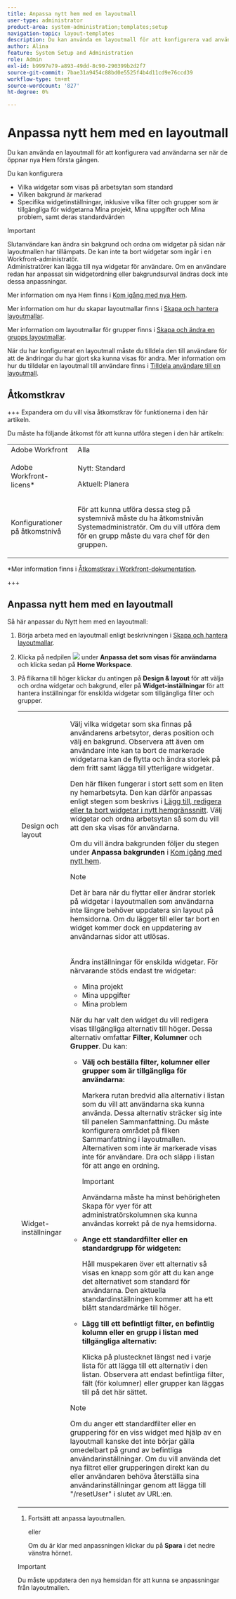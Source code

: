 ```yaml
---
title: Anpassa nytt hem med en layoutmall
user-type: administrator
product-area: system-administration;templates;setup
navigation-topic: layout-templates
description: Du kan använda en layoutmall för att konfigurera vad användarna ser när de öppnar nya Hem.
author: Alina
feature: System Setup and Administration
role: Admin
exl-id: b9997e79-a893-49dd-8c90-290399b2d2f7
source-git-commit: 7bae31a9454c88bd0e5525f4b4d11cd9e76ccd39
workflow-type: tm+mt
source-wordcount: '827'
ht-degree: 0%

---
```


# Anpassa nytt hem med en layoutmall

Du kan använda en layoutmall för att konfigurera vad användarna ser när de öppnar nya Hem första gången.

Du kan konfigurera

* Vilka widgetar som visas på arbetsytan som standard
* Vilken bakgrund är markerad
* Specifika widgetinställningar, inklusive vilka filter och grupper som är tillgängliga för widgetarna Mina projekt, Mina uppgifter och Mina problem, samt deras standardvärden

>[!IMPORTANT]
>
>Slutanvändare kan ändra sin bakgrund och ordna om widgetar på sidan när layoutmallen har tillämpats. De kan inte ta bort widgetar som ingår i en Workfront-administratör.
> <br>
>Administratörer kan lägga till nya widgetar för användare. Om en användare redan har anpassat sin widgetordning eller bakgrundsurval ändras dock inte dessa anpassningar.



Mer information om nya Hem finns i [Kom igång med nya Hem](/help/quicksilver/workfront-basics/using-home/new-home/get-started-with-new-home.md).

Mer information om hur du skapar layoutmallar finns i [Skapa och hantera layoutmallar](../use-layout-templates/create-and-manage-layout-templates.md).

Mer information om layoutmallar för grupper finns i [Skapa och ändra en grupps layoutmallar](../../../administration-and-setup/manage-groups/work-with-group-objects/create-and-modify-a-groups-layout-templates.md).

När du har konfigurerat en layoutmall måste du tilldela den till användare för att de ändringar du har gjort ska kunna visas för andra. Mer information om hur du tilldelar en layoutmall till användare finns i [Tilldela användare till en layoutmall](../use-layout-templates/assign-users-to-layout-template.md).

## Åtkomstkrav

+++ Expandera om du vill visa åtkomstkrav för funktionerna i den här artikeln.

Du måste ha följande åtkomst för att kunna utföra stegen i den här artikeln:

<table style="table-layout:auto"> 
 <col> 
 <col> 
 <tbody> 
  <tr> 
   <td role="rowheader">Adobe Workfront</td> 
   <td>Alla</td> 
  </tr> 
  <tr> 
   <td role="rowheader">Adobe Workfront-licens*</td> 
   <td><p>Nytt: Standard</p>
  <p> Aktuell: Planera</p>
   </td> 
  </tr> 
  <tr> 
   <td role="rowheader">Konfigurationer på åtkomstnivå</td> 
   <td> <p>För att kunna utföra dessa steg på systemnivå måste du ha åtkomstnivån Systemadministratör.
Om du vill utföra dem för en grupp måste du vara chef för den gruppen.</p> </td> 
  </tr> 
 </tbody> 
</table>

*Mer information finns i [Åtkomstkrav i Workfront-dokumentation](/help/quicksilver/administration-and-setup/add-users/access-levels-and-object-permissions/access-level-requirements-in-documentation.md).

+++

## Anpassa nytt hem med en layoutmall

Så här anpassar du Nytt hem med en layoutmall:

1. Börja arbeta med en layoutmall enligt beskrivningen i [Skapa och hantera layoutmallar](../../../administration-and-setup/customize-workfront/use-layout-templates/create-and-manage-layout-templates.md).

1. Klicka på nedpilen ![](assets/dropdown-arrow.png) under **Anpassa det som visas för användarna** och klicka sedan på **Home Workspace**.

1. På flikarna till höger klickar du antingen på **Design &amp; layout** för att välja och ordna widgetar och bakgrund, eller på **Widget-inställningar** för att hantera inställningar för enskilda widgetar som tillgängliga filter och grupper.

   <table style="table-layout:auto"> 
    <col> 
    <col> 
    <tbody> 
     <tr> 
      <td role="rowheader">Design och layout</td> 
      <td>
      <p>Välj vilka widgetar som ska finnas på användarens arbetsytor, deras position och välj en bakgrund. Observera att även om användare inte kan ta bort de markerade widgetarna kan de flytta och ändra storlek på dem fritt samt lägga till ytterligare widgetar.</p>
      <p>Den här fliken fungerar i stort sett som en liten ny hemarbetsyta. Den kan därför anpassas enligt stegen som beskrivs i <a href="/help/quicksilver/workfront-basics/using-home/new-home/add-edit-remove-widgets-in-new-home.md" class="MCXref xref">Lägg till, redigera eller ta bort widgetar i nytt hemgränssnitt</a>. Välj widgetar och ordna arbetsytan så som du vill att den ska visas för användarna.</p>
      <p>Om du vill ändra bakgrunden följer du stegen under <b>Anpassa bakgrunden</b> i <a href="/help/quicksilver/workfront-basics/using-home/new-home/get-started-with-new-home.md" class="MCXref xref">Kom igång med nytt hem</a>.</p>
      <p>

>[!NOTE]
>
>Det är bara när du flyttar eller ändrar storlek på widgetar i layoutmallen som användarna inte längre behöver uppdatera sin layout på hemsidorna. Om du lägger till eller tar bort en widget kommer dock en uppdatering av användarnas sidor att utlösas.

</p>
     </td> 
     </tr> 
     <tr> 
      <td role="rowheader">Widget-inställningar</td> 
      <td>
      <p>Ändra inställningar för enskilda widgetar. För närvarande stöds endast tre widgetar:</p>
      <ul>
        <li>Mina projekt</li>
        <li>Mina uppgifter</li>
        <li>Mina problem</li>
      </ul>
      <p>När du har valt den widget du vill redigera visas tillgängliga alternativ till höger. Dessa alternativ omfattar <b>Filter</b>, <b>Kolumner</b> och <b>Grupper</b>. Du kan:</p>
      <ul>
      <li><p><b>Välj och beställa filter, kolumner eller grupper som är tillgängliga för användarna:</b></p>
      <p>Markera rutan bredvid alla alternativ i listan som du vill att användarna ska kunna använda. Dessa alternativ sträcker sig inte till panelen Sammanfattning. Du måste konfigurera området på fliken Sammanfattning i layoutmallen. Alternativen som inte är markerade visas inte för användare. Dra och släpp i listan för att ange en ordning.</li></p>
      <p>

>[!IMPORTANT]
>
>Användarna måste ha minst behörigheten Skapa för vyer för att administratörskolumnen ska kunna användas korrekt på de nya hemsidorna.

</p>
      <li><p><b>Ange ett standardfilter eller en standardgrupp för widgeten:</b></p>
      <p>Håll muspekaren över ett alternativ så visas en knapp som gör att du kan ange det alternativet som standard för användarna. Den aktuella standardinställningen kommer att ha ett blått standardmärke till höger.</li></p>
      <li><p><b>Lägg till ett befintligt filter, en befintlig kolumn eller en grupp i listan med tillgängliga alternativ:</b></p>
      <p>Klicka på plustecknet längst ned i varje lista för att lägga till ett alternativ i den listan. Observera att endast befintliga filter, fält (för kolumner) eller grupper kan läggas till på det här sättet.</p></li>
      </ul>
      <p>

>[!NOTE]
>
>Om du anger ett standardfilter eller en gruppering för en viss widget med hjälp av en layoutmall kanske det inte börjar gälla omedelbart på grund av befintliga användarinställningar. Om du vill använda det nya filtret eller grupperingen direkt kan du eller användaren behöva återställa sina användarinställningar genom att lägga till &quot;/resetUser&quot; i slutet av URL:en.

</p>
  </td> 
  </tr>
  </tbody> 
  </table>

1. Fortsätt att anpassa layoutmallen.

   eller

   Om du är klar med anpassningen klickar du på **Spara** i det nedre vänstra hörnet.

>[!IMPORTANT]
>
>Du måste uppdatera den nya hemsidan för att kunna se anpassningar från layoutmallen.
